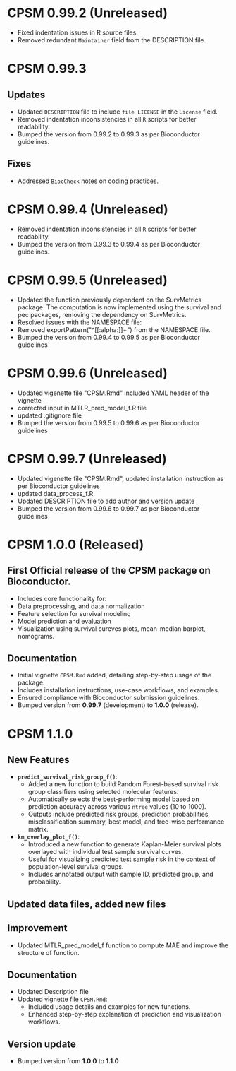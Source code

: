 # CPSM 0.99.2 (Unreleased)
- Fixed indentation issues in R source files.
- Removed redundant `Maintainer` field from the DESCRIPTION file.
# CPSM 0.99.3
## Updates
- Updated `DESCRIPTION` file to include `file LICENSE` in the `License` field.
- Removed indentation inconsistencies in all `R` scripts for better readability.
- Bumped the version from 0.99.2 to 0.99.3 as per Bioconductor guidelines.

## Fixes
- Addressed `BiocCheck` notes on coding practices.
# CPSM 0.99.4 (Unreleased)
- Removed indentation inconsistencies in all `R` scripts for better readability.
- Bumped the version from 0.99.3 to 0.99.4 as per Bioconductor guidelines.

# CPSM 0.99.5 (Unreleased)
- Updated the function previously dependent on the SurvMetrics package. The computation is now implemented using the survival and pec packages, removing the dependency on SurvMetrics.
- Resolved issues with the NAMESPACE file:
- Removed exportPattern("^[[:alpha:]]+") from the NAMESPACE file.
- Bumped the version from 0.99.4 to 0.99.5 as per Bioconductor guidelines

# CPSM 0.99.6 (Unreleased)
- Updated vigenette file "CPSM.Rmd" included YAML header of the vignette
- corrected input in MTLR_pred_model_f.R file
- updated .gitignore file
- Bumped the version from 0.99.5 to 0.99.6 as per Bioconductor guidelines

# CPSM 0.99.7 (Unreleased)
- Updated vigenette file "CPSM.Rmd", updated installation instruction as per Bioconductor guidelines
- updated data_process_f.R
- Updated DESCRIPTION  file to add author and version update
- Bumped the version from 0.99.6 to 0.99.7 as per Bioconductor guidelines

# CPSM 1.0.0 (Released)
## First Official release of the **CPSM** package on Bioconductor.
- Includes core functionality for:
- Data preprocessing, and data normalization
- Feature selection for survival modeling
- Model prediction and evaluation
- Visualization using survival cureves plots, mean-median barplot, nomograms.
## Documentation
- Initial vignette `CPSM.Rmd` added, detailing step-by-step usage of the package.
- Includes installation instructions, use-case workflows, and examples.
- Ensured compliance with Bioconductor submission guidelines.
- Bumped version from **0.99.7** (development) to **1.0.0** (release).

# CPSM 1.1.0 
## New Features
- **`predict_survival_risk_group_f()`**:
  - Added a new function to build Random Forest-based survival risk group classifiers using selected molecular features.
  - Automatically selects the best-performing model based on prediction accuracy across various `ntree` values (10 to 1000).
  - Outputs include predicted risk groups, prediction probabilities, misclassification summary, best model, and tree-wise performance matrix.
- **`km_overlay_plot_f()`**:
  - Introduced a new function to generate Kaplan-Meier survival plots overlayed with individual test sample survival curves.
  - Useful for visualizing predicted test sample risk in the context of population-level survival groups.
  - Includes annotated output with sample ID, predicted group, and probability.
## Updated data files, added new files
## Improvement
- Updated MTLR_pred_model_f function to compute MAE and improve the structure of function. 
## Documentation
- Updated Description file
- Updated vignette file `CPSM.Rmd`:
  - Included usage details and examples for new functions.
  - Enhanced step-by-step explanation of prediction and visualization workflows.
## Version update
- Bumped version from **1.0.0** to **1.1.0**
